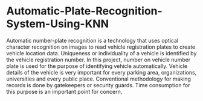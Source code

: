# Automatic-Plate-Recognition-System-Using-KNN

Automatic number-plate recognition is a technology that uses optical character recognition on images to read vehicle registration plates to create vehicle location data.
Uniqueness or individuality of a vehicle is identified by the vehicle registration number. 
In this project, number on vehicle number plate is used for the purpose of identifying vehicle automatically. 
Vehicle details of the vehicle is very important for every parking area, organizations, universities and every public place.
Conventional methodology for making records is done by gatekeepers or security guards. 
Time consumption for this purpose is an important point for concern.

